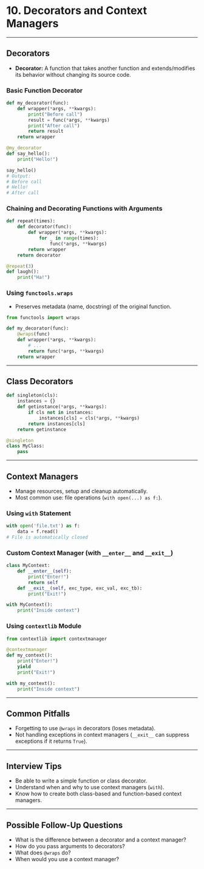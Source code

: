 # 10. Decorators and Context Managers

---

## Decorators

- **Decorator:** A function that takes another function and extends/modifies its behavior without changing its source code.

### Basic Function Decorator

```python
def my_decorator(func):
    def wrapper(*args, **kwargs):
        print("Before call")
        result = func(*args, **kwargs)
        print("After call")
        return result
    return wrapper

@my_decorator
def say_hello():
    print("Hello!")

say_hello()
# Output:
# Before call
# Hello!
# After call
```

### Chaining and Decorating Functions with Arguments

```python
def repeat(times):
    def decorator(func):
        def wrapper(*args, **kwargs):
            for _ in range(times):
                func(*args, **kwargs)
        return wrapper
    return decorator

@repeat(3)
def laugh():
    print("Ha!")
```

### Using `functools.wraps`

- Preserves metadata (name, docstring) of the original function.

```python
from functools import wraps

def my_decorator(func):
    @wraps(func)
    def wrapper(*args, **kwargs):
        # ...
        return func(*args, **kwargs)
    return wrapper
```

---

## Class Decorators

```python
def singleton(cls):
    instances = {}
    def getinstance(*args, **kwargs):
        if cls not in instances:
            instances[cls] = cls(*args, **kwargs)
        return instances[cls]
    return getinstance

@singleton
class MyClass:
    pass
```

---

## Context Managers

- Manage resources, setup and cleanup automatically.
- Most common use: file operations (`with open(...) as f:`).

### Using `with` Statement

```python
with open('file.txt') as f:
    data = f.read()
# File is automatically closed
```

### Custom Context Manager (with `__enter__` and `__exit__`)

```python
class MyContext:
    def __enter__(self):
        print("Enter!")
        return self
    def __exit__(self, exc_type, exc_val, exc_tb):
        print("Exit!")

with MyContext():
    print("Inside context")
```

### Using `contextlib` Module

```python
from contextlib import contextmanager

@contextmanager
def my_context():
    print("Enter!")
    yield
    print("Exit!")

with my_context():
    print("Inside context")
```

---

## Common Pitfalls

- Forgetting to use `@wraps` in decorators (loses metadata).
- Not handling exceptions in context managers (`__exit__` can suppress exceptions if it returns `True`).

---

## Interview Tips

- Be able to write a simple function or class decorator.
- Understand when and why to use context managers (`with`).
- Know how to create both class-based and function-based context managers.

---

## Possible Follow-Up Questions

- What is the difference between a decorator and a context manager?
- How do you pass arguments to decorators?
- What does `@wraps` do?
- When would you use a context manager?
